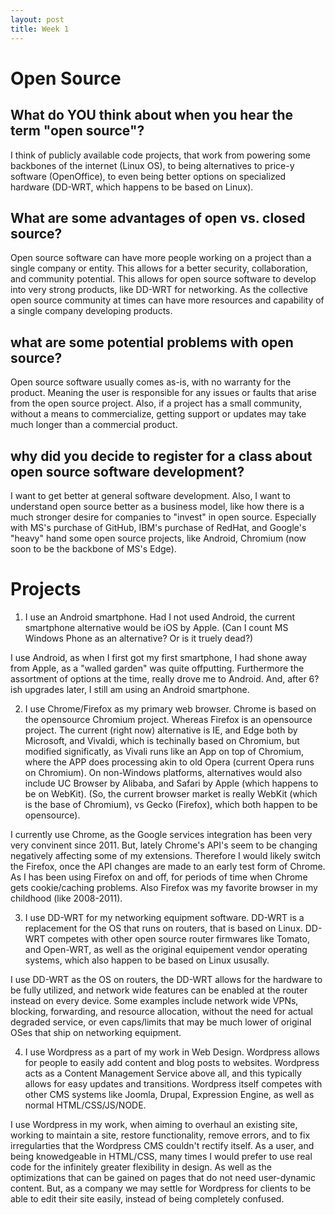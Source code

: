 ```yaml
---
layout: post
title: Week 1
---
```



# Open Source
## What do YOU think about when you hear the term "open source"? 
I think of publicly available code projects, that work from powering some backbones of the internet (Linux OS), to being alternatives to price-y software (OpenOffice), to  even being better options on specialized hardware (DD-WRT, which happens to be based on Linux).

## What are some advantages of open vs. closed source?
Open source software can have more people working on a project than a single company or entity. This allows for a better security, collaboration, and community potential. This allows for open source software to develop into very strong products, like DD-WRT for networking. As the collective open source community at times can have more resources and capability of a single company developing products.

## what are some potential problems with open source?
Open source software usually comes as-is, with no warranty for the product. Meaning the user is responsible for any issues or faults that arise from the open source project. Also, if a project has a small community, without a means to commercialize, getting support or updates may take much longer than a commercial product.

## why did you decide to register for a class about open source software development?
I want to get better at general software development. Also, I want to understand open source better as a business model, like how there is a much stronger desire for companies to "invest" in open source. Especially with MS's purchase of GitHub, IBM's purchase of RedHat, and Google's "heavy" hand some open source projects, like Android, Chromium (now soon to be the backbone of MS's Edge). 

# Projects
1. I use an Android smartphone. Had I not used Android, the current smartphone alternative would be iOS by Apple. (Can I count MS Windows Phone as an alternative? Or is it truely dead?)

I use Android, as when I first got my first smartphone, I had shone away from Apple, as a "walled garden" was quite offputting. Furthermore the assortment of options at the time, really drove me to Android. And, after 6?ish upgrades later, I still am using an Android smartphone.

2. I use Chrome/Firefox as my primary web browser. Chrome is based on the opensource Chromium project. Whereas Firefox is an opensource project. The current (right now) alternative is IE, and Edge both by Microsoft, and Vivaldi, which is techinally based on Chromium, but modified significatly, as Vivali runs like an App on top of Chromium, where the APP does processing akin to old Opera (current Opera runs on Chromium). On non-Windows platforms, alternatives would also include UC Browser by Alibaba, and Safari by Apple (which happens to be on WebKit). (So, the current browser market is really WebKit (which is the base of Chromium), vs Gecko (Firefox), which both happen to be opensource).

I currently use Chrome, as the Google services integration has been very very convinent since 2011. But, lately Chrome's API's seem to be changing negatively affecting some of my extensions. Therefore I would likely switch the Firefox, once the API changes are made to an early test form of Chrome. As I has been using Firefox on and off, for periods of time when Chrome gets cookie/caching problems. Also Firefox was my favorite browser in my childhood (like 2008-2011).

3. I use DD-WRT for my networking equipment software. DD-WRT is a replacement for the OS that runs on routers, that is based on Linux. DD-WRT competes with other open source router firmwares like Tomato, and Open-WRT, as well as the original equipement vendor operating systems, which also happen to be based on Linux ususally.

I use DD-WRT as the OS on routers, the DD-WRT allows for the hardware to be fully utilized, and network wide features can be enabled at the router instead on every device. Some examples include network wide VPNs, blocking, forwarding, and resource allocation, without the need for actual degraded service, or even caps/limits that may be much lower of original OSes that ship on networking equipment.

4. I use Wordpress as a part of my work in Web Design. Wordpress allows for people to easily add content and blog posts to websites. Wordpress acts as a Content Management Service above all, and this typically allows for easy updates and transitions. Wordpress itself competes with other CMS systems like Joomla, Drupal, Expression Engine, as well as normal HTML/CSS/JS/NODE. 

I use Wordpress in my work, when aiming to overhaul an existing site, working to maintain a site, restore functionality, remove errors, and to fix irregularties that the Wordpress CMS couldn't rectify itself. As a user, and being knowedgeable in HTML/CSS, many times I would prefer to use real code for the infinitely greater flexibility in design. As well as the optimizations that can be gained on pages that do not need user-dynamic content. But, as a company we may settle for Wordpress for clients to be able to edit their site easily, instead of being completely confused. 
